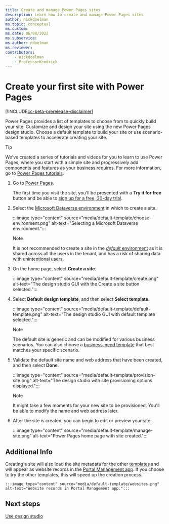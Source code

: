 ```yaml
---
title: Create and manage Power Pages sites
description: Learn how to create and manage Power Pages sites
author: nickdoelman
ms.topic: conceptual
ms.custom: 
ms.date: 06/08/2022
ms.subservice:
ms.author: ndoelman
ms.reviewer:
contributors:
    - nickdoelman
    - ProfessorKendrick
---
```


# Create your first site with Power Pages

[!INCLUDE[cc-beta-prerelease-disclaimer](../includes/cc-beta-prerelease-disclaimer.md)]

Power Pages provides a list of templates to choose from to quickly build your site. Customize and design your site using the new Power Pages design studio. Choose a default template to build your site or use scenario-based templates to accelerate creating your site.

> [!TIP]
> We've created a series of tutorials and videos for you to learn to use Power Pages, where you start with a simple site and progressively add components and features as your business requires. For more information, go to [Power Pages tutorials](tutorial-overview.md).

1. Go to [Power Pages](https://make.powerpages.microsoft.com/).

    The first time you visit the site, you'll be presented with a **Try it for free** button and be able to [sign up for a free, 30-day trial](trial-signup.md). 

1. Select the [Microsoft Dataverse environment](/power-platform/admin/environments-overview) in which to create a site.

    :::image type="content" source="media/default-template/choose-environment.png" alt-text="Selecting a Microsoft Dataverse environment.":::

    > [!NOTE]
    > It is not recommended to create a site in the [*default* environment](/power-platform/admin/environments-overview#the-default-environment) as it is shared across all the users in the tenant, and has a risk of sharing data with unintentional users.

1. On the home page, select **Create a site**.

    :::image type="content" source="media/default-template/create.png" alt-text="The design studio GUI with the Create a site button selected.":::

1. Select **Default design template**, and then select **Select template**.

    :::image type="content" source="media/default-template/default-template.png" alt-text="The design studio GUI with default template selected.":::

    > [!NOTE]
    > The default site is generic and can be modified for various business scenarios. You can also choose a [business-need template](../templates/index.md) that best matches your specific scenario.

1. Validate the default site name and web address that have been created, and then select **Done**.

    :::image type="content" source="media/default-template/provision-site.png" alt-text="The design studio with site provisioning options displayed.":::

    > [!NOTE]
    > It might take a few moments for your new site to be provisioned. You'll be able to modify the name and web address later.

1. After the site is created, you can begin to edit or preview your site.

    :::image type="content" source="media/default-template/manage-site.png" alt-text="Power Pages home page with site created.":::

## Additional Info

Creating a site will also load the site metadata for the other [templates](../templates/) and will appear as website records in the [Portal Management app](../configure/portal-management-app.md). If you choose to try the other templates, this will speed up the creation process.

    :::image type="content" source="media/default-template/websites.png" alt-text="Website records in Portal Management app.":::

## Next steps

[Use design studio](use-design-studio.md)<br>

